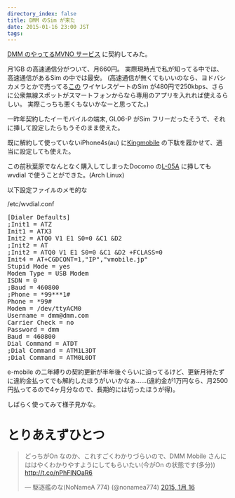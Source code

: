 ```yaml
---
directory_index: false
title: DMM のSim が来た
date: 2015-01-16 23:00 JST
tags:
---
```


[DMM のやってるMVNO サービス](http://mvno.dmm.com/) に契約してみた。

月1GB の高速通信分がついて、月660円。 実際現時点で私が知ってる中では、高速通信があるSim の中では最安。
(高速通信が無くてもいいのなら、ヨドバシカメラとかで売ってる[この](http://www.wirelessgate.co.jp/service/sim.html)
ワイヤレスゲートのSim が480円で250kbps、さらに公衆無線スポットがスマートフォンからなら専用のアプリを入れれば使えるらしい。
実際こっちも悪くもないかなーと思ってた。)

一昨年契約したイーモバイルの端末, GL06-P がSim フリーだったそうで、それに挿して設定したらもうそのまま使えた。

既に解約して使っていないiPhone4s(au) に[Kingmobile](http://kingmobile.jp/) の下駄を履かせて、適当に設定しても使えた。

この前秋葉原でなんとなく購入してしまったDocomo の[L-05A](https://www.nttdocomo.co.jp/support/trouble/data/l05a/) に挿してもwvdial で使うことができた。(Arch Linux)

以下設定ファイルのメモ的な

/etc/wvdial.conf
<pre>[Dialer Defaults]
;Init1 = ATZ
Init1 = ATX3
Init2 = ATQ0 V1 E1 S0=0 &C1 &D2
;Init2 = AT
;Init2 = ATQ0 V1 E1 S0=0 &C1 &D2 +FCLASS=0
Init4 = AT+CGDCONT=1,"IP","vmobile.jp" 
Stupid Mode = yes
Modem Type = USB Modem
ISDN = 0
;Baud = 460800
;Phone = *99***1#
Phone = *99#
Modem = /dev/ttyACM0
Username = dmm@dmm.com
Carrier Check = no
Password = dmm
Baud = 460800
Dial Command = ATDT
;Dial Command = ATM1L3DT
;Dial Command = ATM0L0DT
</pre>

e-mobile の二年縛りの契約更新が半年後ぐらいに迫ってるけど、更新月待たずに違約金払ってでも解約したほうがいいかなぁ……(違約金が1万円なら、月2500円払ってるので4ヶ月分なので、長期的には切ったほうが得)。

しばらく使ってみて様子見かな。

# とりあえずひとつ

<blockquote class="twitter-tweet" lang="ja"><p>どっちがOn なのか、これすごくわかりづらいので、DMM Mobile さんにははやくわかりやすようにしてもらいたい(今がOn の状態です(多分)) <a href="http://t.co/nPhFlNOaR6">http://t.co/nPhFlNOaR6</a></p>&mdash; 駆逐艦のな(NoNameA 774) (@nonamea774) <a href="https://twitter.com/nonamea774/status/556082070208802816">2015, 1月 16</a></blockquote>
<script async src="//platform.twitter.com/widgets.js" charset="utf-8"></script>
